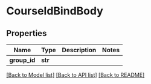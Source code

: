 # CourseIdBindBody

## Properties
Name | Type | Description | Notes
------------ | ------------- | ------------- | -------------
**group_id** | **str** |  | 

[[Back to Model list]](../README.md#documentation-for-models) [[Back to API list]](../README.md#documentation-for-api-endpoints) [[Back to README]](../README.md)

